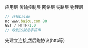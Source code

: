 应用层
传输控制层
网络层
链路层
物理层

```js
// 连接baidu
nc www.baidu.com 80
GET / HTTP/1.0
// 收到的就是字符串

```
先建立连接,然后跑协议(http等)